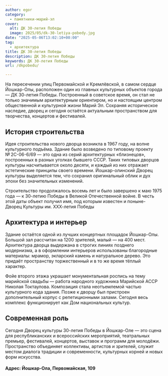 ```yaml
---
author: egor
category:
  - памятники-марий-эл
cover:
  alt: ДК 30-летия Победы
  image: 2025/05/dk-30-letiya-pobedy.jpg
date: "2025-05-06T13:02:10+00:00"
tag:
  - архитектура
title: ДК 30-летия Победы
description: ДК 30-летия Победы
keywords: ДК 30-летия Победы
url: /dkpobedu/

---
```

На пересечении улиц Первомайской и Кремлёвской, в самом сердце Йошкар-Олы, расположен один из главных культурных объектов города — ДК 30-летия Победы. Построенный в советское время, он стал не только значимым архитектурным ориентиром, но и настоящим центром общественной и культурной жизни Марий Эл. Сохраняя историческое наследие, дворец и сегодня остаётся актуальным пространством для творчества, концертов и фестивалей.

## История строительства

Идея строительства нового дворца возникла в 1967 году, на волне культурного подъёма. Здание было возведено по типовому проекту № 2С-06-6/69 — это одна из серий архитектурных «близнецов», построенных в разных уголках бывшего СССР. Таких типовых дворцов культуры насчитывается около десяти, и каждый из них отражает эстетические принципы своего времени. Йошкар-олинский Дворец культуры выделяется тем, что сохранил оригинальный облик и дух эпохи без значительных изменений.

Строительство продолжалось восемь лет и было завершено к маю 1975 года — к 30-летию Победы в Великой Отечественной войне. В честь этой даты объект получил имя, под которым известен и поныне-  Дворец Культуры им. ХХХ-летия Победы

## Архитектура и интерьер

Здание остаётся одной из лучших концертных площадок Йошкар-Олы. Большой зал рассчитан на 1200 зрителей, малый — на 400 мест. Архитектура дворца выдержана в строгих линиях позднего модернизма, а в оформлении интерьеров использованы благородные материалы: мрамор, экларский камень и натуральное дерево. Это придаёт пространству торжественный и в то же время тёплый характер.

Фойе второго этажа украшает монументальная роспись на тему марийской свадьбы — работа народного художника Марийской АССР Николая Токтаулова. Композиция стала неотъемлемой частью культурного кода здания. Позже к дворцу был пристроен дополнительный корпус с репетиционными залами. Сегодня весь комплекс функционирует как Дом национальных культур.

## Современная роль

Сегодня Дворец культуры 30-летия Победы в Йошкар-Оле — это сцена для республиканских и всероссийских мероприятий, театральных премьер, фестивалей, концертов, выставок и программ для молодёжи. Пространство объединяет коллективы, артистов и зрителей, служит местом диалога традиции и современности, культурных корней и новых форм искусства.

#### Адрес: Йошкар-Ола, Первомайская, 109
